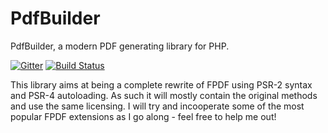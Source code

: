 # PdfBuilder
PdfBuilder, a modern PDF generating library for PHP.

[![Gitter](https://badges.gitter.im/bubach/PdfBuilder.svg)](https://gitter.im/bubach/PdfBuilder?utm_source=badge&utm_medium=badge&utm_campaign=pr-badge&utm_content=badge) [![Build Status](https://travis-ci.org/bubach/PdfBuilder.svg?branch=master)](https://travis-ci.org/bubach/PdfBuilder)

This library aims at being a complete rewrite of FPDF using PSR-2 syntax and PSR-4 autoloading. As such it will mostly contain
the original methods and use the same licensing.  I will try and incooperate some of the most popular FPDF extensions as I go along - feel free to help me out!
